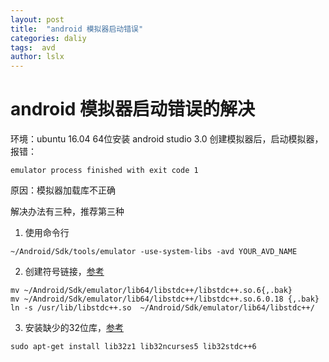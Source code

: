 ```yaml
---
layout: post
title:  "android 模拟器启动错误"
categories: daliy
tags:  avd
author: lslx
---
```


# android 模拟器启动错误的解决

环境：ubuntu 16.04 64位安装 android studio 3.0
创建模拟器后，启动模拟器，报错：
```
emulator process finished with exit code 1
```
原因：模拟器加载库不正确

解决办法有三种，推荐第三种
1. 使用命令行
```
~/Android/Sdk/tools/emulator -use-system-libs -avd YOUR_AVD_NAME
```
2. 创建符号链接，[参考](https://stackoverflow.com/questions/42872128/android-emulator-does-not-work-on-ubuntu-16-10)
```
mv ~/Android/Sdk/emulator/lib64/libstdc++/libstdc++.so.6{,.bak}
mv ~/Android/Sdk/emulator/lib64/libstdc++/libstdc++.so.6.0.18 {,.bak}
ln -s /usr/lib/libstdc++.so  ~/Android/Sdk/emulator/lib64/libstdc++/
```
3. 安装缺少的32位库，[参考](https://developer.android.com/studio/install.html?hl=zh-cn)
```
sudo apt-get install lib32z1 lib32ncurses5 lib32stdc++6
```























